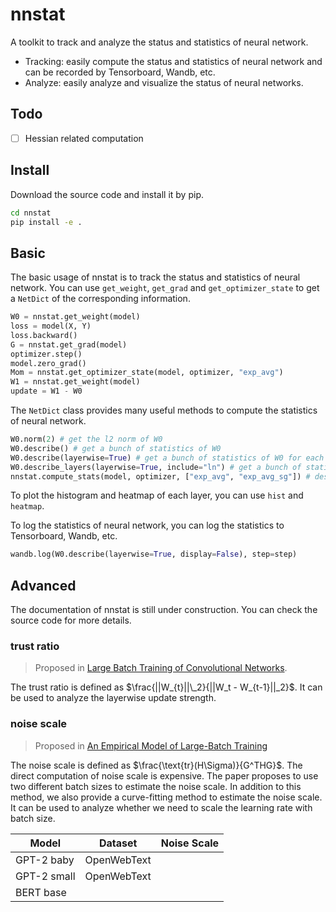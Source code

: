 # nnstat

A toolkit to track and analyze the status and statistics of neural network.

- Tracking: easily compute the status and statistics of neural network and can be recorded by Tensorboard, Wandb, etc.
- Analyze: easily analyze and visualize the status of neural networks.

## Todo

- [ ] Hessian related computation

## Install

Download the source code and install it by pip.

```bash
cd nnstat
pip install -e .
```

## Basic

The basic usage of nnstat is to track the status and statistics of neural network. You can use `get_weight`, `get_grad` and `get_optimizer_state` to get a `NetDict` of the corresponding information.

```python
W0 = nnstat.get_weight(model)
loss = model(X, Y)
loss.backward()
G = nnstat.get_grad(model)
optimizer.step()
model.zero_grad()
Mom = nnstat.get_optimizer_state(model, optimizer, "exp_avg")
W1 = nnstat.get_weight(model)
update = W1 - W0
```

The `NetDict` class provides many useful methods to compute the statistics of neural network.

```python
W0.norm(2) # get the l2 norm of W0
W0.describe() # get a bunch of statistics of W0
W0.describe(layerwise=True) # get a bunch of statistics of W0 for each layer
W0.describe_layers(layerwise=True, include="ln") # get a bunch of statistics of W0 for each layer whose name contains "ln"
nnstat.compute_stats(model, optimizer, ["exp_avg", "exp_avg_sg"]) # describe weight, grad, optimizer state together
```

To plot the histogram and heatmap of each layer, you can use `hist` and `heatmap`.

To log the statistics of neural network, you can log the statistics to Tensorboard, Wandb, etc.

```python
wandb.log(W0.describe(layerwise=True, display=False), step=step)
```

## Advanced

The documentation of nnstat is still under construction. You can check the source code for more details.

### trust ratio

> Proposed in [Large Batch Training of Convolutional Networks](https://arxiv.org/abs/1708.03888).

The trust ratio is defined as $\frac{||W_{t}||\_2}{||W_t - W_{t-1}||_2}$. It can be used to analyze the layerwise update strength.

### noise scale

> Proposed in [An Empirical Model of Large-Batch Training](https://arxiv.org/abs/1812.06162)

The noise scale is defined as $\frac{\text{tr}(H\Sigma)}{G^THG}$. The direct computation of noise scale is expensive. The paper proposes to use two different batch sizes to estimate the noise scale. In addition to this method, we also provide a curve-fitting method to estimate the noise scale. It can be used to analyze whether we need to scale the learning rate with batch size.

| Model       | Dataset     | Noise Scale |
| ----------- | ----------- | ----------- |
| GPT-2 baby  | OpenWebText |             |
| GPT-2 small | OpenWebText |             |
| BERT base   |             |             |
